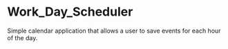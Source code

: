 # Work_Day_Scheduler
Simple calendar application that allows a user to save events for each hour of the day.
